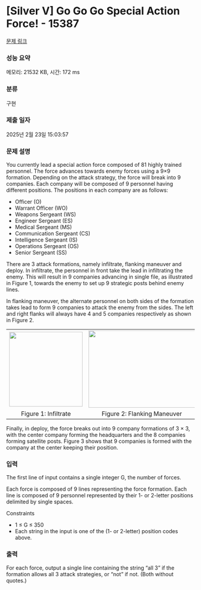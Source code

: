 # [Silver V] Go Go Go Special Action Force! - 15387 

[문제 링크](https://www.acmicpc.net/problem/15387) 

### 성능 요약

메모리: 21532 KB, 시간: 172 ms

### 분류

구현

### 제출 일자

2025년 2월 23일 15:03:57

### 문제 설명

<p>You currently lead a special action force composed of 81 highly trained personnel. The force advances towards enemy forces using a 9×9 formation. Depending on the attack strategy, the force will break into 9 companies. Each company will be composed of 9 personnel having different positions. The positions in each company are as follows:</p>

<ul>
	<li>Officer (O)</li>
	<li>Warrant Officer (WO)</li>
	<li>Weapons Sergeant (WS)</li>
	<li>Engineer Sergeant (ES)</li>
	<li>Medical Sergeant (MS)</li>
	<li>Communication Sergeant (CS)</li>
	<li>Intelligence Sergeant (IS)</li>
	<li>Operations Sergeant (OS)</li>
	<li>Senior Sergeant (SS)</li>
</ul>

<p>There are 3 attack formations, namely infiltrate, flanking maneuver and deploy. In infiltrate, the personnel in front take the lead in infiltrating the enemy. This will result in 9 companies advancing in single file, as illustrated in Figure 1, towards the enemy to set up 9 strategic posts behind enemy lines.</p>

<p>In flanking maneuver, the alternate personnel on both sides of the formation takes lead to form 9 companies to attack the enemy from the sides. The left and right flanks will always have 4 and 5 companies respectively as shown in Figure 2.</p>

<table class="table" style="width:100%">
	<tbody>
		<tr>
			<td style="text-align:center; width:33%"><img alt="" src="https://onlinejudgeimages.s3-ap-northeast-1.amazonaws.com/problem/15387/1.png" style="height:200px; width:196px"></td>
			<td style="text-align:center; width:34%"><img alt="" src="https://onlinejudgeimages.s3-ap-northeast-1.amazonaws.com/problem/15387/2.png" style="height:207px; width:285px"></td>
			<td style="text-align:center; width:33%"><img alt="" src="https://onlinejudgeimages.s3-ap-northeast-1.amazonaws.com/problem/15387/3.png" style="height:181px; width:299px"></td>
		</tr>
		<tr>
			<td style="text-align:center; width:33%">Figure 1: Infiltrate</td>
			<td style="text-align:center; width:34%">Figure 2: Flanking Maneuver</td>
			<td style="text-align:center; width:33%">Figure 3: Deploy</td>
		</tr>
	</tbody>
</table>

<p>Finally, in deploy, the force breaks out into 9 company formations of 3 × 3, with the center company forming the headquarters and the 8 companies forming satellite posts. Figure 3 shows that 9 companies is formed with the company at the center keeping their position.</p>

### 입력 

 <p>The first line of input contains a single integer G, the number of forces.</p>

<p>Each force is composed of 9 lines representing the force formation. Each line is composed of 9 personnel represented by their 1- or 2-letter positions delimited by single spaces.</p>

<p>Constraints</p>

<ul>
	<li>1 ≤ G ≤ 350</li>
	<li>Each string in the input is one of the (1- or 2-letter) position codes above.</li>
</ul>

### 출력 

 <p>For each force, output a single line containing the string “all 3” if the formation allows all 3 attack strategies, or “not” if not. (Both without quotes.)</p>

